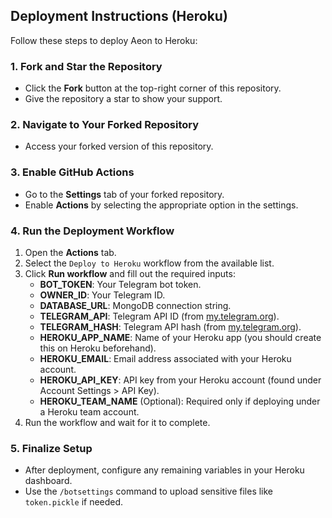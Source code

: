 ## Deployment Instructions (Heroku)

Follow these steps to deploy Aeon to Heroku:

### 1. Fork and Star the Repository
- Click the **Fork** button at the top-right corner of this repository.
- Give the repository a star to show your support.

### 2. Navigate to Your Forked Repository
- Access your forked version of this repository.

### 3. Enable GitHub Actions
- Go to the **Settings** tab of your forked repository.
- Enable **Actions** by selecting the appropriate option in the settings.

### 4. Run the Deployment Workflow
1. Open the **Actions** tab.
2. Select the `Deploy to Heroku` workflow from the available list.
3. Click **Run workflow** and fill out the required inputs:
   - **BOT_TOKEN**: Your Telegram bot token.
   - **OWNER_ID**: Your Telegram ID.
   - **DATABASE_URL**: MongoDB connection string.
   - **TELEGRAM_API**: Telegram API ID (from [my.telegram.org](https://my.telegram.org/)).
   - **TELEGRAM_HASH**: Telegram API hash (from [my.telegram.org](https://my.telegram.org/)).
   - **HEROKU_APP_NAME**: Name of your Heroku app (you should create this on Heroku beforehand).
   - **HEROKU_EMAIL**: Email address associated with your Heroku account.
   - **HEROKU_API_KEY**: API key from your Heroku account (found under Account Settings > API Key).
   - **HEROKU_TEAM_NAME** (Optional): Required only if deploying under a Heroku team account.
4. Run the workflow and wait for it to complete.

### 5. Finalize Setup
- After deployment, configure any remaining variables in your Heroku dashboard.
- Use the `/botsettings` command to upload sensitive files like `token.pickle` if needed.
